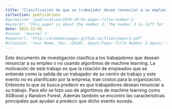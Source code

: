 ```yaml
---
title: "Clasificación de que un trabajador desee renunciar a su empleo o no usando algoritmos de machine learning"
collection: publications
#permalink: /publication/2010-10-01-paper-title-number-2
#excerpt: 'This paper is about the number 2. The number 3 is left for future work.'
date: 2021-12-01
#venue: 'Journal 1'
#paperurl: 'http://academicpages.github.io/files/paper2.pdf'
#citation: 'Your Name, You. (2010). &quot;Paper Title Number 2.&quot; <i>Journal 1</i>. 1(2).'
---
```


Este documento de investigación clasifica a los trabajadores que desean renunciar a su empleo o no usando algoritmos de machine learning. La motivación de este trabajo es que la rotación de empleados que se entiende como la salida de un trabajador de su centro de trabajo y este evento no es planificado por la empresa, trae costos para la organización. Entonces lo que se busca predecir es que trabajadores desean renunciar a su trabajo. Para ello se hizo uso de algortimos de machine learning como XGBoost y Random Forest. Además también se encontró las características principales que ayudan a predecir que dicho evento suceda. 
